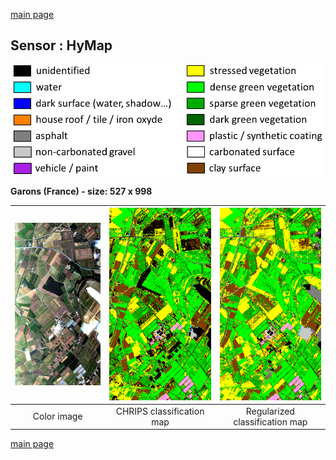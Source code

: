 [main page](index.md)</center>

## Sensor : HyMap

<p align="center">
<img src="Complements/Legende_classif_ligne_v2.png" width="500" />
</p>

**Garons (France)  -  size: 527 x 998**

<img src="Images_COULEUR/HyMap_Garons_00_IMAGE.jpg" width="250" /> | <img src="Images_CLASSIF/HyMap_Garons_01_CLASSIF.png" width="250" /> | <img src="Images_REGUL/HyMap_Garons_02_REGUL.png" width="250" />
:-: | :-: | :-:
Color image | CHRIPS classification map | Regularized classification map

[main page](index.md)

